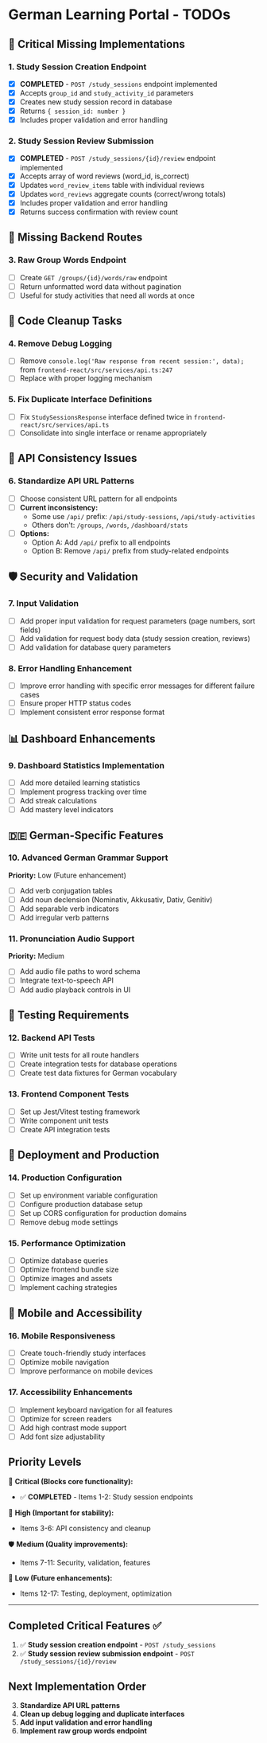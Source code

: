 # German Learning Portal - TODOs

## 🚨 Critical Missing Implementations

### 1. Study Session Creation Endpoint
- [x] **COMPLETED** - `POST /study_sessions` endpoint implemented
- [x] Accepts `group_id` and `study_activity_id` parameters
- [x] Creates new study session record in database
- [x] Returns `{ session_id: number }`
- [x] Includes proper validation and error handling

### 2. Study Session Review Submission  
- [x] **COMPLETED** - `POST /study_sessions/{id}/review` endpoint implemented
- [x] Accepts array of word reviews (word_id, is_correct)
- [x] Updates `word_review_items` table with individual reviews
- [x] Updates `word_reviews` aggregate counts (correct/wrong totals)
- [x] Includes proper validation and error handling
- [x] Returns success confirmation with review count

## 🔧 Missing Backend Routes

### 3. Raw Group Words Endpoint
- [ ] Create `GET /groups/{id}/words/raw` endpoint
- [ ] Return unformatted word data without pagination
- [ ] Useful for study activities that need all words at once

## 🧹 Code Cleanup Tasks

### 4. Remove Debug Logging
- [ ] Remove `console.log('Raw response from recent session:', data);` from `frontend-react/src/services/api.ts:247`
- [ ] Replace with proper logging mechanism

### 5. Fix Duplicate Interface Definitions
- [ ] Fix `StudySessionsResponse` interface defined twice in `frontend-react/src/services/api.ts`
- [ ] Consolidate into single interface or rename appropriately

## 🔄 API Consistency Issues

### 6. Standardize API URL Patterns
- [ ] Choose consistent URL pattern for all endpoints
- [ ] **Current inconsistency:**
  - Some use `/api/` prefix: `/api/study-sessions`, `/api/study-activities`
  - Others don't: `/groups`, `/words`, `/dashboard/stats`
- [ ] **Options:**
  - Option A: Add `/api/` prefix to all endpoints
  - Option B: Remove `/api/` prefix from study-related endpoints

## 🛡️ Security and Validation

### 7. Input Validation
- [ ] Add proper input validation for request parameters (page numbers, sort fields)
- [ ] Add validation for request body data (study session creation, reviews)
- [ ] Add validation for database query parameters

### 8. Error Handling Enhancement
- [ ] Improve error handling with specific error messages for different failure cases
- [ ] Ensure proper HTTP status codes
- [ ] Implement consistent error response format

## 📊 Dashboard Enhancements

### 9. Dashboard Statistics Implementation
- [ ] Add more detailed learning statistics
- [ ] Implement progress tracking over time
- [ ] Add streak calculations
- [ ] Add mastery level indicators

## 🇩🇪 German-Specific Features

### 10. Advanced German Grammar Support
**Priority:** Low (Future enhancement)
- [ ] Add verb conjugation tables
- [ ] Add noun declension (Nominativ, Akkusativ, Dativ, Genitiv)
- [ ] Add separable verb indicators
- [ ] Add irregular verb patterns

### 11. Pronunciation Audio Support
**Priority:** Medium
- [ ] Add audio file paths to word schema
- [ ] Integrate text-to-speech API
- [ ] Add audio playback controls in UI

## 🧪 Testing Requirements

### 12. Backend API Tests
- [ ] Write unit tests for all route handlers
- [ ] Create integration tests for database operations
- [ ] Create test data fixtures for German vocabulary

### 13. Frontend Component Tests
- [ ] Set up Jest/Vitest testing framework
- [ ] Write component unit tests
- [ ] Create API integration tests

## 🚀 Deployment and Production

### 14. Production Configuration
- [ ] Set up environment variable configuration
- [ ] Configure production database setup
- [ ] Set up CORS configuration for production domains
- [ ] Remove debug mode settings

### 15. Performance Optimization
- [ ] Optimize database queries
- [ ] Optimize frontend bundle size
- [ ] Optimize images and assets
- [ ] Implement caching strategies

## 📱 Mobile and Accessibility

### 16. Mobile Responsiveness
- [ ] Create touch-friendly study interfaces
- [ ] Optimize mobile navigation
- [ ] Improve performance on mobile devices

### 17. Accessibility Enhancements
- [ ] Implement keyboard navigation for all features
- [ ] Optimize for screen readers
- [ ] Add high contrast mode support
- [ ] Add font size adjustability

## Priority Levels

🚨 **Critical (Blocks core functionality):**
- ✅ **COMPLETED** - Items 1-2: Study session endpoints

🔧 **High (Important for stability):**
- Items 3-6: API consistency and cleanup

🛡️ **Medium (Quality improvements):**
- Items 7-11: Security, validation, features

🧪 **Low (Future enhancements):**
- Items 12-17: Testing, deployment, optimization

---

## Completed Critical Features ✅

1. ✅ **Study session creation endpoint** - `POST /study_sessions`
2. ✅ **Study session review submission endpoint** - `POST /study_sessions/{id}/review`

## Next Implementation Order

3. **Standardize API URL patterns**
4. **Clean up debug logging and duplicate interfaces**
5. **Add input validation and error handling**
6. **Implement raw group words endpoint**